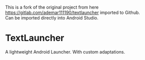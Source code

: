 This is a fork of the original project from here https://gitlab.com/ademar111190/textlauncher imported to Github.  
Can be imported directly into Android Studio.
  
# TextLauncher
A lightweight Android Launcher. With custom adaptations.
